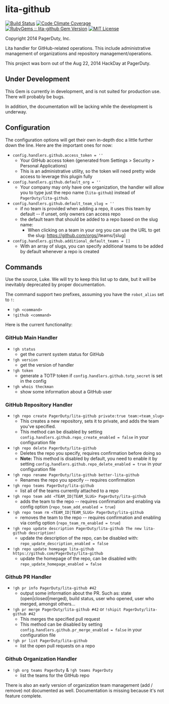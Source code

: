 lita-github
===========
[![Build Status](https://img.shields.io/travis/PagerDuty/lita-github/master.svg)](https://travis-ci.org/PagerDuty/lita-github)
[![Code Climate Coverage](http://img.shields.io/codeclimate/coverage/github/PagerDuty/lita-github.svg)](https://codeclimate.com/github/PagerDuty/lita-github)
[![RubyGems :: lita-github Gem Version](http://img.shields.io/gem/v/lita-github.svg)](https://rubygems.org/gems/lita-github)
[![MIT License](https://img.shields.io/badge/license-Apache%202.0-brightgreen.svg)](https://tldrlegal.com/license/apache-license-2.0-(apache-2.0))

Copyright 2014 PagerDuty, Inc.

Lita handler for GitHub-related operations. This include administrative management of organizations and repository management/operations.

This project was born out of the Aug 22, 2014 HackDay at PagerDuty.

Under Development
-----------------
This Gem is currently in development, and is not suited for production use. There will probably be bugs.

In addition, the documentation will be lacking while the development is underway.

Configuration
-------------
The configuration options will get their own in-depth doc a little further down the line. Here are the important ones for now:

* `config.handlers.github.access_token = ''`
  * Your GitHub access token (generated from Settings > Security > Personal Applications)
  * This is an administrative utility, so the token will need pretty wide access to leverage this plugin fully
* `config.handlers.github.default_org = ''`
  * Your company may only have one organization, the handler will allow you to type just the repo name (`lita-github`) instead of `PagerDuty/lita-github`.
* `config.handlers.github.default_team_slug = ''`
  * if no team is provided when adding a repo, it uses this team by default -- if unset, only owners can access repo
  * the default team that should be added to a repo based on the slug name:
    * When clicking on a team in your org you can use the URL to get the slug: https://github.com/orgs/<ORG>/teams/[slug]
* `config.handlers.github.additional_default_teams = []`
  * With an array of slugs, you can specify additional teams to be added by default whenever a repo is created

Commands
--------
Use the source, Luke. We will try to keep this list up to date, but it will be inevitably deprecated by proper documentation.

The command support two prefixes, assuming you have the `robot_alias` set to `!`:
* `!gh <command>`
* `!github <command>`

Here is the current functionality:

### GitHub Main Handler

* `!gh status`
  * get the current system status for GitHub
* `!gh version`
  * get the version of handler
* `!gh token`
  * generate a TOTP token if `config.handlers.github.totp_secret` is set in the config
* `!gh whois theckman`
  * show some information about a GitHub user

### GitHub Repository Handler
* `!gh repo create PagerDuty/lita-github private:true team:<team_slug>`
  * This creates a new repository, sets it to private, and adds the team you've specified.
  * This method can be disabled by setting `config.handlers.github.repo_create_enabled = false` in your configuration file
* `!gh repo delete PagerDuty/lita-github`
  * Deletes the repo you specify, requires confirmation before doing so
  * **Note:** This method is disabled by default, you need to enable it by setting `config.handlers.github.repo_delete_enabled = true` in your configuration file
* `!gh repo rename PagerDuty/lita-github better-lita-github`
  * Renames the repo you specify -- requires confirmation
* `!gh repo teams PagerDuty/lita-github`
  * list all of the teams currently attached to a repo
* `!gh repo team add <TEAM_ID|TEAM_SLUG> PagerDuty/lita-github`
  * adds the team to the repo -- requires confirmation and enabling via config option (`repo_team_add_enabled = true`)
* `!gh repo team rm <TEAM_ID|TEAM_SLUG> PagerDuty/lita-github`
  * removes the team to the repo -- requires confirmation and enabling via config option (`repo_team_rm_enabled = true`)
* `!gh repo update description PagerDuty/lita-github The new lita-github description!`
  * update the description of the repo, can be disabled with: `repo_update_description_enabled = false`
* `!gh repo update homepage lita-github https://github.com/PagerDuty/lita-github`
  * update the homepage of the repo, can be disabled with: `repo_update_homepage_enabled = false`

### Github PR Handler
* `!gh pr info PagerDuty/lita-github #42`
  * output some information about the PR. Such as: state (open|closed|merged), build status, user who opened, user who merged, amongst others...
* `!gh pr merge PagerDuty/lita-github #42` or `!shipit PagerDuty/lita-github #42`
  * This merges the specified pull request
  * This method can be disabled by setting `config.handlers.github.pr_merge_enabled = false` in your configuration file
* `!gh pr list PagerDuty/lita-github`
  * list the open pull requests on a repo

### Github Organization Handler
* `!gh org teams PagerDuty` & `!gh teams PagerDuty`
  * list the teams for the GitHub repo

There is also an early version of organization team management (add / remove) not documented as well. Documentation is missing because it's not feature complete.
